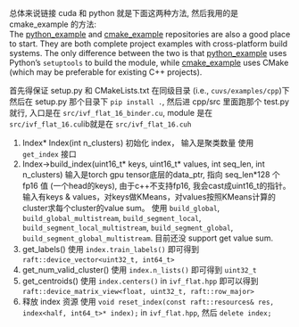 总体来说链接 cuda 和 python 就是下面这两种方法, 然后我用的是 cmake_example 的方法: 
The [python_example](https://github.com/pybind/python_example) and [cmake_example](https://github.com/pybind/cmake_example) repositories are also a good place to start. They are both complete project examples with cross-platform build systems. The only difference between the two is that [python_example](https://github.com/pybind/python_example) uses Python’s `setuptools` to build the module, while [cmake_example](https://github.com/pybind/cmake_example) uses CMake (which may be preferable for existing C++ projects).

首先得保证 setup.py 和 CMakeLists.txt 在同级目录 (i.e., `cuvs/examples/cpp`)下
然后在 setup.py 那个目录下 `pip install .`, 然后进 cpp/src 里面跑那个 test.py 就行, 入口是在 `src/ivf_flat_16_binder.cu`, module 是在 `src/ivf_flat_16.cu`lib就是在 `src/ivf_flat_16.cuh`

1. Index* Index(int n_clusters)
初始化 index， 输入是聚类数量
使用 `get_index` 接口
2. Index->build_index(uint16_t* keys, uint16_t* values, int seq_len, int n_clusters)
输入是torch gpu tensor底层的data_ptr, 指向 seq_len*128 个 fp16 值 (一个head的keys), 由于c++不支持fp16, 我会cast成uint16_t的指针。输入有keys & values，对keys做KMeans，对values按照KMeans计算的cluster求每个cluster的value sum。
使用 `build_global`, `build_global_multistream`, `build_segment_local`, `build_segment_local_multistream`, `build_segment_global`, `build_segment_global_multistream`. 目前还没 support get value sum. 
3. get_labels()
使用 `index.train_labels()` 即可得到 `raft::device_vector<uint32_t, int64_t>`
4. get_num_valid_cluster()
使用 `index.n_lists()` 即可得到 `uint32_t`
5. get_centroids() 
使用 `index.centers()` in `ivf_flat.hpp` 即可以得到 `raft::device_matrix_view<float, uint32_t, raft::row_major>`
6. 释放 index 资源
使用 `void reset_index(const raft::resources& res, index<half, int64_t>* index);` in `ivf_flat.hpp`, 然后 `delete index;`